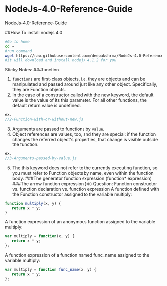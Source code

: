 # NodeJs-4.0-Reference-Guide
NodeJs-4.0-Reference-Guide

##How To install nodejs 4.0
```bash
#Go to home
cd ~
#run command
wget https://raw.githubusercontent.com/deepakshrma/NodeJs-4.0-Reference-Guide/master/install.sh && bash install.sh
#It will download and install nodejs 4.1.2 for you
```


Sticky Notes:
###function
1. `functions` are first-class objects, i.e. they are objects and can be manipulated and passed around just like any other object. Specifically, they are Function objects.
2. In the case of a constructor called with the new keyword, the default value is the value of its this parameter. For all other functions, the default return value is undefined.
```js
ex.
//2-Function-with-or-without-new.js
```
3. Arguments are passed to functions by `value`.
4. Object references are values, too, and they are special: if the function changes the referred object's properties, that change is visible outside the function.
```js
ex.
//3-Arguments-passed-by-value.js
```
5. The this keyword does not refer to the currently executing function, so you must refer to Function objects by name, even within the function body.
###The generator function expression (function* expression)
###The arrow function expression (=>)
Question:
Function constructor vs. function declaration vs. function expression
A function defined with the Function constructor assigned to the variable multiply:
```js
function multiply(x, y) {
   return x * y;
}
```
A function expression of an anonymous function assigned to the variable multiply:
```js
var multiply = function(x, y) {
   return x * y;
};
```
A function expression of a function named func_name assigned to the variable multiply:
```js
var multiply = function func_name(x, y) {
   return x * y;
};
```
